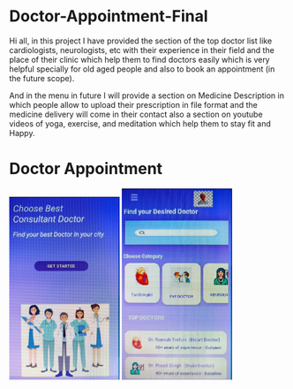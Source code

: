 # Doctor-Appointment-Final
Hi all, in this project I have provided the section of the top doctor list like cardiologists, neurologists, etc with their experience in their field and the place of their clinic which help them to find doctors easily which is very helpful specially for old aged people and also to book an appointment  (in the future scope). 

And in the menu in future I will provide a section on Medicine Description in which people allow to upload their prescription in file format and the medicine delivery will come in their contact also a section on youtube videos of yoga, exercise, and meditation which help them to stay fit and Happy.

<h1>Doctor Appointment</h1>

<img src = "Front Page.jpeg" width = "200px" >
<img src = "DashBoard.jpeg"  width = "200px" >
